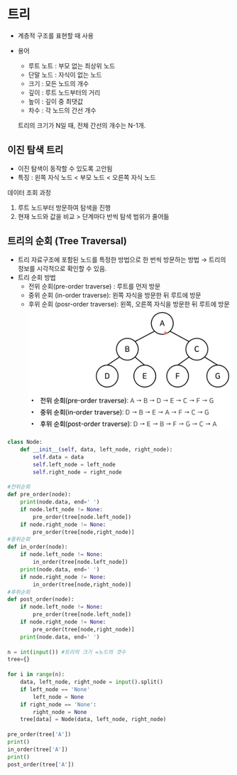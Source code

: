 # 트리

- 계층적 구조를 표현할 때 사용
- 용어
    - 루트 노트 : 부모 없는 최상위 노드
    - 단말 노드 : 자식이 없는 노드
    - 크기 : 모든 노드의 개수
    - 깊이 : 루트 노드부터의 거리
    - 높이 : 깊이 중 최댓값
    - 차수 : 각 노드의 간선 개수
    
    트리의 크기가 N일 때, 전체 간선의 개수는 N-1개.

## 이진 탐색 트리

- 이진 탐색이 동작할 수 있도록 고안됨
- 특징 : 왼쪽 자식 노드 < 부모 노드 <  오른쪽 자식 노드

데이터 조회 과정

1. 루트 노드부터 방문하여 탐색을 진행
2. 현재 노드와 값을 비교 > 단계마다 반씩 탐색 범위가 줄어듦  

## 트리의 순회 (Tree Traversal)

- 트리 자료구조에 포함된 노드를 특정한 방법으로 한 번씩 방문하는 방법 → 트리의 정보를 시각적으로 확인할 수 있음.
- 트리 순회 방법
    - 전위 순회(pre-order traverse) : 루트를 먼저 방문
    - 중위 순회 (in-order traverse): 왼쪽 자식을 방문한 뒤 루트에 방문
    - 후위 순회 (posr-order traverse): 왼쪽, 오른쪽 자식을 방문한 뒤 루트에 방문
![트리순회](https://github.com/HyojinKim88/TIL/blob/master/img/트리순회.png?raw=True)

```python
class Node:
	def __init__(self, data, left_node, right_node):
		self.data = data
		self.left_node = left_node
		self.right_node = right_node

#전위순회
def pre_order(node):
	print(node.data, end=' ')
	if node.left_node != None:
		pre_order(tree[node.left_node])
	if node.right_node != None:
		pre_order(tree[node,right_node)]
#중위순회
def in_order(node):
	if node.left_node != None:
		in_order(tree[node.left_node])
	print(node.data, end=' ')
	if node.right_node != None:
		in_order(tree[node,right_node)]
#후위순회
def post_order(node):
	if node.left_node != None:
		pre_order(tree[node.left_node])
	if node.right_node != None:
		pre_order(tree[node,right_node)]
	print(node.data, end=' ')

n = int(input()) #트리의 크기 =노드의 갯수
tree={}

for i in range(n):
	data, left_node, right_node = input().split()
	if left_node == 'None'
		left_node = None
	if right_node == 'None':
		right_node = None
	tree[data] = Node(data, left_node, right_node)

pre_order(tree['A'])
print()
in_order(tree['A'])
print()
post_order(tree['A'])


```